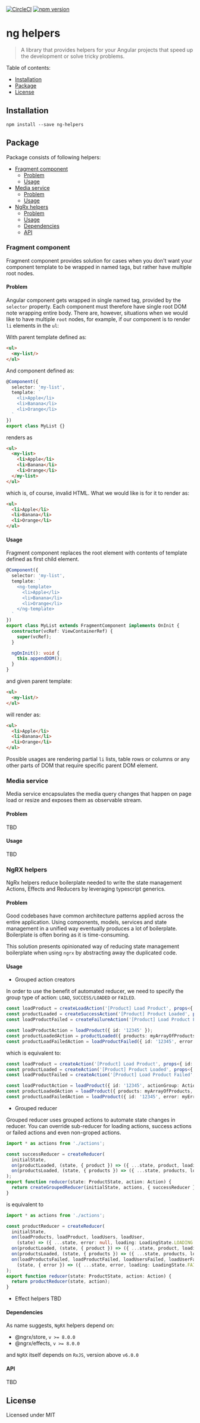 [![CircleCI](https://circleci.com/gh/meeroslav/ng-helpers/tree/master.svg?style=svg)](https://circleci.com/gh/meeroslav/ng-helpers/tree/master)
[![npm version](https://badge.fury.io/js/ng-helpers.svg)](https://www.npmjs.com/package/ng-helpers)

# ng helpers

> A library that provides helpers for your Angular projects that speed up the development or solve tricky problems.

Table of contents:
- [Installation](#installation)
- [Package](#package)
- [License](#license)

## Installation
```
npm install --save ng-helpers
```

## Package
Package consists of following helpers:
- [Fragment component](#fragment-component)
  - [Problem](#problem)
  - [Usage](#usage)
- [Media service](#media-service)
  - [Problem](#problem-1)
  - [Usage](#usage-1)
- [NgRx helpers](#ngrx-helpers)
  - [Problem](#problem-2)
  - [Usage](#usage-2)
  - [Dependencies](#dependencies)
  - [API](#api)

### Fragment component

Fragment component provides solution for cases when you don't want your component template to be wrapped in named tags, but rather have multiple root nodes.

#### Problem

Angular component gets wrapped in single named tag, provided by the `selector` property. Each component must therefore have single root DOM note wrapping entire body.
There are, however, situations when we would like to have multiple `root` nodes, for example, if our component is to render `li` elements in the `ul`:

With parent template defined as:
```html
<ul>
  <my-list/>
</ul>
```

And component defined as:
```typescript
@Component({ 
  selector: 'my-list',
  template: `
    <li>Apple</li>
    <li>Banana</li>
    <li>Orange</li>
  `
})
export class MyList {}
```

renders as
```html
<ul>
  <my-list>
    <li>Apple</li>
    <li>Banana</li>
    <li>Orange</li>
  </my-list>
</ul>
```

which is, of course, invalid HTML. What we would like is for it to render as:
```html
<ul>
  <li>Apple</li>
  <li>Banana</li>
  <li>Orange</li>
</ul>
```

#### Usage

Fragment component replaces the root element with contents of template defined as first child element.

```typescript
@Component({ 
  selector: 'my-list',
  template: `
    <ng-template>
      <li>Apple</li>
      <li>Banana</li>
      <li>Orange</li>
    </ng-template>
  `
})
export class MyList extends FragmentComponent implements OnInit {
  constructor(vcRef: ViewContainerRef) {
    super(vcRef);
  }

  ngOnInit(): void {
    this.appendDOM();
  }
}
```

and given parent template:
```html
<ul>
  <my-list/>
</ul>
```

will render as:
```html
<ul>
  <li>Apple</li>
  <li>Banana</li>
  <li>Orange</li>
</ul>
```

Possible usages are rendering partial `li` lists, table rows or columns or any other parts of DOM that require specific parent DOM element.

### Media service

Media service encapsulates the media query changes that happen on page load or resize and exposes them as observable stream.

#### Problem
TBD

#### Usage
TBD

### NgRX helpers

NgRx helpers reduce boilerplate needed to write the state management Actions, Effects and Reducers by leveraging typescript generics. 

#### Problem
Good codebases have common architecture patterns applied across the entire application. Using components, models, services and state management in a unified way eventually produces a lot of boilerplate. Boilerplate is often boring as it is time-consuming.

This solution presents opinionated way of reducing state management boilerplate when using `ngrx` by abstracting away the duplicated code.

#### Usage

* Grouped action creators

In order to use the benefit of automated reducer, we need to specify the group type of action: `LOAD`, `SUCCESS/LOADED` or `FAILED`.

```typescript
const loadProduct = createLoadAction('[Product] Load Product', props<{ id: string }>());
const productLoaded = createSuccessAction('[Product] Product Loaded', props<{ products: Product[] }>());
const loadProductFailed = createFailureAction('[Product] Load Product Failed', props<{ id: string } & FailurePayload>());

const loadProductAction = loadProduct({ id: '12345' });
const productLoadedAction = productLoaded({ products: myArrayOfProducts });
const productLoadFailedAction = loadProductFailed({ id: '12345', error: myError });
```
which is equivalent to:
```typescript
const loadProduct = createAction('[Product] Load Product', props<{ id: string, actionGroup: ActionGroup }>());
const productLoaded = createAction('[Product] Product Loaded', props<{ products: Product[], actionGroup: ActionGroup }>());
const loadProductFailed = createAction('[Product] Load Product Failed', props<{ id: string, actionGroup: ActionGroup, error?: Error }>());

const loadProductAction = loadProduct({ id: '12345', actionGroup: ActionGroup.LOAD });
const productLoadedAction = loadProduct({ products: myArrayOfProducts, actionGroup: ActionGroup.SUCCESS });
const productLoadFailedAction = loadProduct({ id: '12345', error: myError, actionGroup: ActionGroup.FAILURE });
```

* Grouped reducer

Grouped reducer uses grouped actions to automate state changes in reducer. You can override sub-reducer for loading actions, success actions or failed actions and even non-groped actions.

```typescript
import * as actions from './actions';

const successReducer = createReducer(
  initialState,
  on(productLoaded, (state, { product }) => ({ ...state, product, loading: LoadingState.SUCCESSFUL })),
  on(productsLoaded, (state, { products }) => ({ ...state, products, loading: LoadingState.SUCCESSFUL }))
);
export function reducer(state: ProductState, action: Action) {
  return createGroupedReducer(initialState, actions, { successReducer })(state, action);
}
```

is equivalent to
```typescript
import * as actions from './actions';

const productReducer = createReducer(
  initialState,
  on(loadProducts, loadProduct, loadUsers, loadUser, 
    (state) => ({ ...state, error: null, loading: LoadingState.LOADING })),
  on(productLoaded, (state, { product }) => ({ ...state, product, loading: LoadingState.SUCCESSFUL })),
  on(productsLoaded, (state, { products }) => ({ ...state, products, loading: LoadingState.SUCCESSFUL })),
  on(loadProductsFailed, loadProductFailed, loadUsersFailed, loadUserFailed, 
    (state, { error }) => ({ ...state, error, loading: LoadingState.FAILED }))
);
export function reducer(state: ProductState, action: Action) {
  return productReducer(state, action);
}
```

* Effect helpers
TBD

#### Dependencies

As name suggests, `NgRX` helpers depend on:
* @ngrx/store, `v >= 8.0.0`
* @ngrx/effects, `v >= 8.0.0`

and `NgRX` itself depends on `RxJS`, version above `v6.0.0`

#### API
TBD

## License
Licensed under MIT
